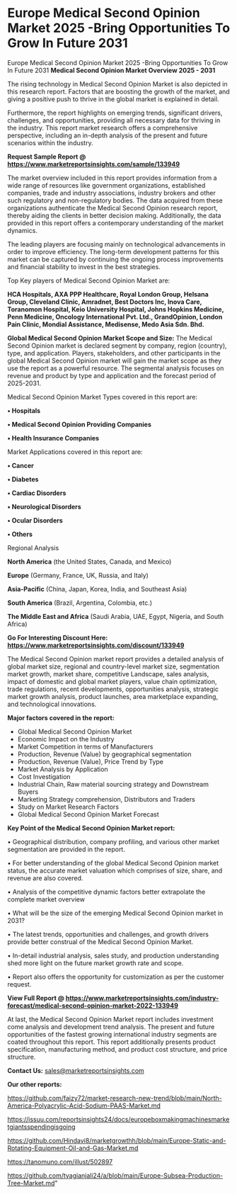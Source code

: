# Europe Medical Second Opinion Market 2025 -Bring Opportunities To Grow In Future 2031
Europe Medical Second Opinion Market 2025 -Bring Opportunities To Grow In Future 2031
<Strong> Medical Second Opinion Market Overview 2025 - 2031</strong>

The rising technology in Medical Second Opinion Market is also depicted in this research report. Factors that are boosting the growth of the market, and giving a positive push to thrive in the global market is explained in detail.

Furthermore, the report highlights on emerging trends, significant drivers, challenges, and opportunities, providing all necessary data for thriving in the industry. This report market research offers a comprehensive perspective, including an in-depth analysis of the present and future scenarios within the industry.

<strong>Request Sample Report @ <a href=https://www.marketreportsinsights.com/sample/133949>https://www.marketreportsinsights.com/sample/133949</a></strong>

The market overview included in this report provides information from a wide range of resources like government organizations, established companies, trade and industry associations, industry brokers and other such regulatory and non-regulatory bodies. The data acquired from these organizations authenticate the Medical Second Opinion research report, thereby aiding the clients in better decision making. Additionally, the data provided in this report offers a contemporary understanding of the market dynamics.

The leading players are focusing mainly on technological advancements in order to improve efficiency. The long-term development patterns for this market can be captured by continuing the ongoing process improvements and financial stability to invest in the best strategies.

Top Key players of Medical Second Opinion Market are:

<strong>HCA Hospitals, AXA PPP Healthcare, Royal London Group, Helsana Group, Cleveland Clinic, Amradnet, Best Doctors Inc, Inova Care, Toranomon Hospital, Keio University Hospital, Johns Hopkins Medicine, Penn Medicine, Oncology International Pvt. Ltd., GrandOpinion, London Pain Clinic, Mondial Assistance, Medisense, Medo Asia Sdn. Bhd.</strong>

<strong><b>Global Medical Second Opinion Market Scope and Size:</b></strong>
The Medical Second Opinion market is declared segment by company, region (country), type, and application. Players, stakeholders, and other participants in the global Medical Second Opinion market will gain the market scope as they use the report as a powerful resource. The segmental analysis focuses on revenue and product by type and application and the forecast period of 2025-2031.

Medical Second Opinion Market Types covered in this report are:

<strong>• Hospitals

• Medical Second Opinion Providing Companies

• Health Insurance Companies</strong>

Market Applications covered in this report are:

<strong>• Cancer

• Diabetes

• Cardiac Disorders

• Neurological Disorders

• Ocular Disorders

• Others</strong> 

Regional Analysis

<strong>North America</strong> (the United States, Canada, and Mexico)

<strong>Europe</strong> (Germany, France, UK, Russia, and Italy)

<strong>Asia-Pacific</strong> (China, Japan, Korea, India, and Southeast Asia)

<strong>South America</strong> (Brazil, Argentina, Colombia, etc.)

<strong>The Middle East and Africa</strong> (Saudi Arabia, UAE, Egypt, Nigeria, and South Africa)

<strong>Go For Interesting Discount Here: <a href=https://www.marketreportsinsights.com/discount/133949>https://www.marketreportsinsights.com/discount/133949</a></strong>

The Medical Second Opinion market report provides a detailed analysis of global market size, regional and country-level market size, segmentation market growth, market share, competitive Landscape, sales analysis, impact of domestic and global market players, value chain optimization, trade regulations, recent developments, opportunities analysis, strategic market growth analysis, product launches, area marketplace expanding, and technological innovations.

<strong><b>Major factors covered in the report:</b></strong>
<ul>
  <li>Global Medical Second Opinion Market </li>
  <li>Economic Impact on the Industry</li>
  <li>Market Competition in terms of Manufacturers</li>
  <li>Production, Revenue (Value) by geographical segmentation</li>
  <li>Production, Revenue (Value), Price Trend by Type</li>
  <li>Market Analysis by Application</li>
  <li>Cost Investigation</li>
  <li>Industrial Chain, Raw material sourcing strategy and Downstream Buyers</li>
  <li>Marketing Strategy comprehension, Distributors and Traders</li>
  <li>Study on Market Research Factors</li>
  <li>Global Medical Second Opinion Market Forecast</li>
</ul>

<strong><b>Key Point of the Medical Second Opinion Market report:</b></strong>

• Geographical distribution, company profiling, and various other market segmentation are provided in the report.

• For better understanding of the global Medical Second Opinion market status, the accurate market valuation which comprises of size, share, and revenue are also covered.

• Analysis of the competitive dynamic factors better extrapolate the complete market overview

• What will be the size of the emerging Medical Second Opinion market in 2031?

• The latest trends, opportunities and challenges, and growth drivers provide better construal of the Medical Second Opinion Market.

• In-detail industrial analysis, sales study, and production understanding shed more light on the future market growth rate and scope.

• Report also offers the opportunity for customization as per the customer request.

<strong><b>View Full Report @ <a href=https://www.marketreportsinsights.com/industry-forecast/medical-second-opinion-market-2022-133949>https://www.marketreportsinsights.com/industry-forecast/medical-second-opinion-market-2022-133949</a></b></strong>


At last, the Medical Second Opinion Market report includes investment come analysis and development trend analysis. The present and future opportunities of the fastest growing international industry segments are coated throughout this report. This report additionally presents product specification, manufacturing method, and product cost structure, and price structure.

<strong>Contact Us:</strong>
sales@marketreportsinsights.com

<strong>Our other reports:</strong>

<a href=https://github.com/faizy72/market-research-new-trend/blob/main/North-America-Polyacrylic-Acid-Sodium-PAAS-Market.md>https://github.com/faizy72/market-research-new-trend/blob/main/North-America-Polyacrylic-Acid-Sodium-PAAS-Market.md</a>

<a href=https://issuu.com/reportsinsights24/docs/europeboxmakingmachinesmarketgiantsspendingisgoing>https://issuu.com/reportsinsights24/docs/europeboxmakingmachinesmarketgiantsspendingisgoing</a>

<a href=https://github.com/Hindavi8/marketgrowthh/blob/main/Europe-Static-and-Rotating-Equipment-Oil-and-Gas-Market.md>https://github.com/Hindavi8/marketgrowthh/blob/main/Europe-Static-and-Rotating-Equipment-Oil-and-Gas-Market.md</a>

<a href=https://tanomuno.com/illust/502897>https://tanomuno.com/illust/502897</a>

<a href=https://github.com/tyagianjali24/a/blob/main/Europe-Subsea-Production-Tree-Market.md>https://github.com/tyagianjali24/a/blob/main/Europe-Subsea-Production-Tree-Market.md</a>"
